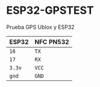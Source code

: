 # ESP32-GPSTEST
 Prueba GPS Ublox y ESP32
 
|  ESP32  |  NFC PN532  |
| :------ |  :--------  |
|   `16`  |     `TX`    |
|   `17`  |     `RX`    |
|  `3.3v` |    `VCC`    |
|  `gnd`  |    `GND`    |
